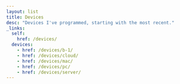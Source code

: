 ```yaml
---
layout: list
title: Devices
desc: "Devices I've programmed, starting with the most recent."
_links:
  self:
    href: /devices/
  devices:
    - href: /devices/b-1/
    - href: /devices/cloud/
    - href: /devices/mac/
    - href: /devices/pc/
    - href: /devices/server/
---
```

